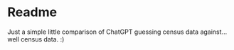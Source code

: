 # Readme

Just a simple little comparison of ChatGPT guessing census data against... well census data. :)

